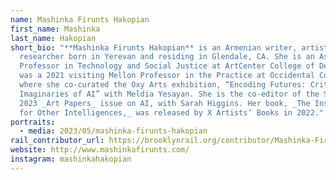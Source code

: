 ```yaml
---
name: Mashinka Firunts Hakopian
first_name: Mashinka
last_name: Hakopian
short_bio: "**Mashinka Firunts Hakopian** is an Armenian writer, artist, and
  researcher born in Yerevan and residing in Glendale, CA. She is an Associate
  Professor in Technology and Social Justice at ArtCenter College of Design. She
  was a 2021 visiting Mellon Professor in the Practice at Occidental College,
  where she co-curated the Oxy Arts exhibition, “Encoding Futures: Critical
  Imaginaries of AI” with Meldia Yesayan. She is the co-editor of the Spring
  2023 _Art Papers_ issue on AI, with Sarah Higgins. Her book, _The Institute
  for Other Intelligences,_ was released by X Artists’ Books in 2022."
portraits:
  - media: 2023/05/mashinka-firunts-hakopian
rail_contributor_url: https://brooklynrail.org/contributor/Mashinka-Firunts-Hakopian
website: http://www.mashinkafirunts.com/
instagram: mashinkahakopian
---
```

